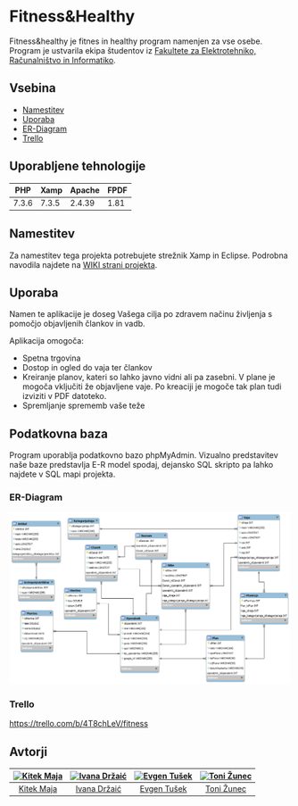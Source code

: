 
# Fitness&Healthy


Fitness&healthy je fitnes in healthy program namenjen za vse osebe. Program je ustvarila ekipa študentov iz [Fakultete za Elektrotehniko, Računalništvo in Informatiko](https://feri.um.si).

## Vsebina

* [Namestitev](#namestitev)
* [Uporaba](#uporaba)
* [ER-Diagram](#ER-Diagram)
* [Trello](#Trello)

## Uporabljene tehnologije 

| PHP  | Xamp |Apache|FPDF |
| ------------- | ------------- |------------- |------------- |
| 7.3.6  | 7.3.5  |2.4.39|1.81  |


## Namestitev
Za namestitev tega projekta potrebujete strežnik Xamp in Eclipse.
Podrobna navodila najdete na [WIKI strani projekta](https://github.com/KitekMaja/PRK_2_Fitness/wiki/Namestitev-projekta).

## Uporaba
Namen te aplikacije je doseg Vašega cilja po zdravem načinu življenja s pomočjo objavljenih člankov in vadb.

Aplikacija omogoča:

* Spetna trgovina
* Dostop in ogled do vaja ter člankov
* Kreiranje planov, kateri so lahko javno vidni ali pa zasebni. V plane je mogoča vključiti že objavljene vaje.
Po kreaciji je mogoče tak plan tudi izviziti v PDF datoteko.
* Spremljanje sprememb vaše teže


## Podatkovna baza
Program uporablja podatkovno bazo phpMyAdmin. Vizualno predstavitev naše baze predstavlja E-R model spodaj, dejansko
SQL skripto pa lahko najdete v SQL mapi projekta.

### ER-Diagram
![er_model](https://github.com/KitekMaja/PRK_2_Fitness/blob/master/Prak2BazaER.png)




### Trello
https://trello.com/b/4T8chLeV/fitness


 ## Avtorji
 
[<img alt="Kitek Maja" src="https://avatars2.githubusercontent.com/u/39327068?s=460&v=4" width="117">](https://github.com/KitekMaja)|[<img alt="Ivana Držaić" src="https://avatars2.githubusercontent.com/u/33724686?s=460&v=4" width="117">](https://github.com/ivanadrzaic)|[<img alt="Evgen Tušek" src="https://avatars2.githubusercontent.com/u/39327068?s=460&v=4" width="117">](https://github.com/JazsenEvgen)|[<img alt="Toni Žunec" src="https://avatars1.githubusercontent.com/u/33753063?s=460&v=4" width="117">](https://github.com/ZunecToni)|
:---: |:---: |:---: |:---: |
[Kitek Maja](https://github.com/KitekMaja) |[Ivana Držaić](https://github.com/ivanadrzaic) |[Evgen Tušek](https://github.com/JazsenEvgen) |[Toni Žunec](https://github.com/ZunecToni) |



